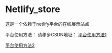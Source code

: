 # Netlify_store
这是一个依赖于netlify平台的在线展示站点



平台使用方法：
请移步CSDN地址：
[平台使用方法1](https://blog.csdn.net/Mr_pets/article/details/102914894)

[平台使用方法2](https://blog.csdn.net/Mr_pets/article/details/102918436)

